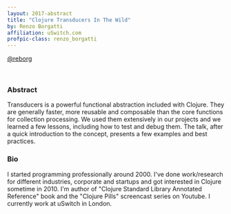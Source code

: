 ```yaml
---
layout: 2017-abstract
title: "Clojure Transducers In The Wild"
by: Renzo Borgatti
affiliation: uSwitch.com
profpic-class: renzo_borgatti
---
```


[@reborg](https://twitter.com/reborg)

<br/>

### Abstract

Transducers is a powerful functional abstraction included with Clojure. They are generally faster, more reusable and composable than the core functions for collection processing. We used them extensively in our projects and we learned a few lessons, including how to test and debug them. The talk, after a quick introduction to the concept, presents a few examples and best practices.

### Bio

I started programming professionally around 2000. I've done work/research for different industries, corporate and startups and got interested in Clojure sometime in 2010. I'm author of &quot;Clojure Standard Library Annotated Reference&quot; book and the &quot;Clojure Pills&quot; screencast series on Youtube. I currently work at uSwitch in London.

